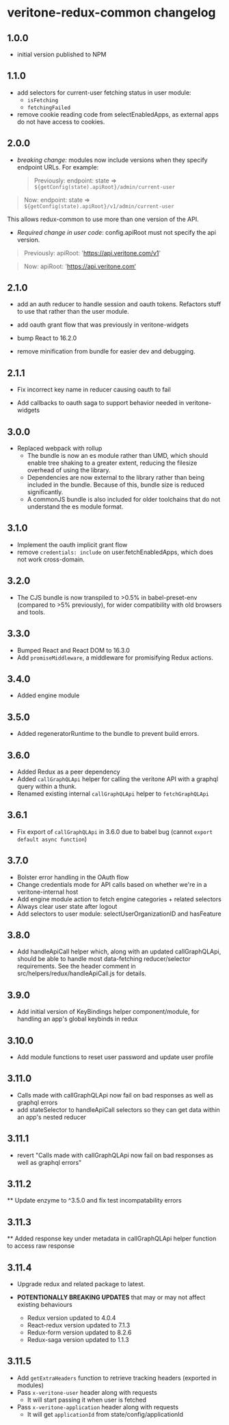 # veritone-redux-common changelog

## 1.0.0

* initial version published to NPM

## 1.1.0

* add selectors for current-user fetching status in user module:
  * `isFetching`
  * `fetchingFailed`
* remove cookie reading code from selectEnabledApps, as external apps do not have access to cookies.

## 2.0.0

* _breaking change:_ modules now include versions when they specify endpoint URLs. For example:
  > Previously: endpoint: state => `${getConfig(state).apiRoot}/admin/current-user`

> Now: endpoint: state => `${getConfig(state).apiRoot}/v1/admin/current-user`

This allows redux-common to use more than one version of the API.

* _Required change in user code_: config.apiRoot must not specify the api version.

> Previously: apiRoot: 'https://api.veritone.com/v1'

> Now: apiRoot: 'https://api.veritone.com‘

## 2.1.0

* add an auth reducer to handle session and oauth tokens. Refactors stuff to use that rather than the user module.

* add oauth grant flow that was previously in veritone-widgets

* bump React to 16.2.0

* remove minification from bundle for easier dev and debugging.

## 2.1.1

* Fix incorrect key name in reducer causing oauth to fail

* Add callbacks to oauth saga to support behavior needed in veritone-widgets

## 3.0.0

* Replaced webpack with rollup
  * The bundle is now an es module rather than UMD, which should enable tree shaking to a greater extent, reducing the filesize overhead of using the library.
  * Dependencies are now external to the library rather than being included in the bundle. Because of this, bundle size is reduced significantly.
  * A commonJS bundle is also included for older toolchains that do not understand the es module format.

## 3.1.0

* Implement the oauth implicit grant flow
* remove `credentials: include` on user.fetchEnabledApps, which does not work cross-domain.

## 3.2.0

* The CJS bundle is now transpiled to >0.5% in babel-preset-env (compared to >5% previously), for wider compatibility with old browsers and tools.

## 3.3.0

* Bumped React and React DOM to 16.3.0
* Add `promiseMiddleware`, a middleware for promisifying Redux actions.

## 3.4.0

* Added engine module

## 3.5.0

* Added regeneratorRuntime to the bundle to prevent build errors.

## 3.6.0

* Added Redux as a peer dependency
* Added `callGraphQLApi` helper for calling the veritone API with a graphql query within a thunk.
* Renamed existing internal `callGraphQLApi` helper to `fetchGraphQLApi`

## 3.6.1

* Fix export of `callGraphQLApi` in 3.6.0 due to babel bug (cannot `export default async function`)

## 3.7.0

* Bolster error handling in the OAuth flow
* Change credentials mode for API calls based on whether we're in a veritone-internal host
* Add engine module action to fetch engine categories + related selectors
* Always clear user state after logout
* Add selectors to user module: selectUserOrganizationID and hasFeature

## 3.8.0

* Add handleApiCall helper which, along with an updated callGraphQLApi, should be able to handle most data-fetching reducer/selector requirements. See the header comment in src/helpers/redux/handleApiCall.js for details.

## 3.9.0

* Add initial version of KeyBindings helper component/module, for handling an app's global keybinds in redux

## 3.10.0

* Add module functions to reset user password and update user profile

## 3.11.0

* Calls made with callGraphQLApi now fail on bad responses as well as graphql errors
* add stateSelector to handleApiCall selectors so they can get data within an app's nested reducer

## 3.11.1

* revert "Calls made with callGraphQLApi now fail on bad responses as well as graphql errors"

## 3.11.2

\*\* Update enzyme to ^3.5.0 and fix test incompatability errors

## 3.11.3

\*\* Added response key under metadata in callGraphQLApi helper function to access raw response

## 3.11.4

* Upgrade redux and related package to latest.

* **POTENTIONALLY BREAKING UPDATES** that may or may not affect existing behaviours
  * Redux version updated to 4.0.4
  * React-redux version updated to 7.1.3
  * Redux-form version updated to 8.2.6
  * Redux-saga version updated to 1.1.3
  
## 3.11.5
* Add `getExtraHeaders` function to retrieve tracking headers (exported in modules)
* Pass `x-veritone-user` header along with requests
    * It will start passing it when user is fetched
* Pass `x-veritone-application` header along with requests
    * It will get `applicationId` from state/config/applicationId

